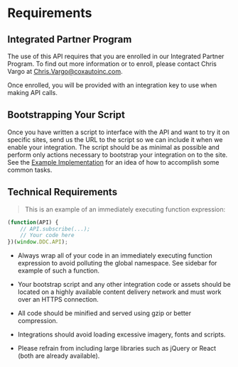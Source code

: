 # Requirements

## Integrated Partner Program

The use of this API requires that you are enrolled in our Integrated Partner Program. To find out more information or to enroll, please contact Chris Vargo at <a href="mailto:Chris.Vargo@coxautoinc.com">Chris.Vargo@coxautoinc.com</a>.

Once enrolled, you will be provided with an integration key to use when making API calls.

## Bootstrapping Your Script

Once you have written a script to interface with the API and want to try it on specific sites, send us the URL to the script so we can include it when we enable your integration. The script should be as minimal as possible and perform only actions necessary to bootstrap your integration on to the site. See the <a href="#example-implementation">Example Implementation</a> for an idea of how to accomplish some common tasks.

## Technical Requirements

> This is an example of an immediately executing function expression:

```javascript
(function(API) {
	// API.subscribe(...);
	// Your code here
})(window.DDC.API);
```
* Always wrap all of your code in an immediately executing function expression to avoid polluting the global namespace. See sidebar for example of such a function.

* Your bootstrap script and any other integration code or assets should be located on a highly available content delivery network and must work over an HTTPS connection.

* All code should be minified and served using gzip or better compression.

* Integrations should avoid loading excessive imagery, fonts and scripts.

* Please refrain from including large libraries such as jQuery or React (both are already available).
